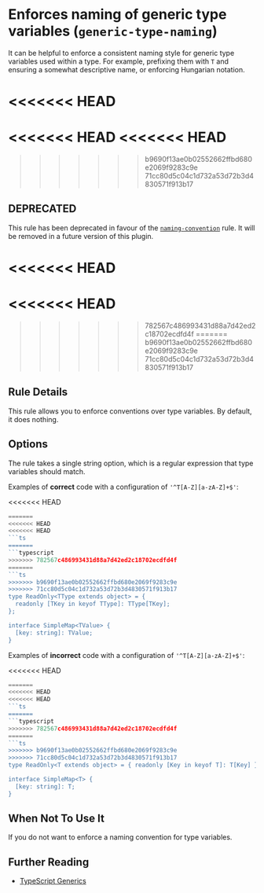 # Enforces naming of generic type variables (`generic-type-naming`)

It can be helpful to enforce a consistent naming style for generic type variables used within a type.
For example, prefixing them with `T` and ensuring a somewhat descriptive name, or enforcing Hungarian notation.

<<<<<<< HEAD
=======
<<<<<<< HEAD
<<<<<<< HEAD
=======
>>>>>>> b9690f13ae0b02552662ffbd680e2069f9283c9e
>>>>>>> 71cc80d5c04c1d732a53d72b3d4830571f913b17
## DEPRECATED

This rule has been deprecated in favour of the [`naming-convention`](./naming-convention.md) rule.
It will be removed in a future version of this plugin.

<<<<<<< HEAD
=======
<<<<<<< HEAD
=======
>>>>>>> 782567c486993431d88a7d42ed2c18702ecdfd4f
=======
>>>>>>> b9690f13ae0b02552662ffbd680e2069f9283c9e
>>>>>>> 71cc80d5c04c1d732a53d72b3d4830571f913b17
## Rule Details

This rule allows you to enforce conventions over type variables. By default, it does nothing.

## Options

The rule takes a single string option, which is a regular expression that type variables should match.

Examples of **correct** code with a configuration of `'^T[A-Z][a-zA-Z]+$'`:

<<<<<<< HEAD
```ts
=======
<<<<<<< HEAD
<<<<<<< HEAD
```ts
=======
```typescript
>>>>>>> 782567c486993431d88a7d42ed2c18702ecdfd4f
=======
```ts
>>>>>>> b9690f13ae0b02552662ffbd680e2069f9283c9e
>>>>>>> 71cc80d5c04c1d732a53d72b3d4830571f913b17
type ReadOnly<TType extends object> = {
  readonly [TKey in keyof TType]: TType[TKey];
};

interface SimpleMap<TValue> {
  [key: string]: TValue;
}
```

Examples of **incorrect** code with a configuration of `'^T[A-Z][a-zA-Z]+$'`:

<<<<<<< HEAD
```ts
=======
<<<<<<< HEAD
<<<<<<< HEAD
```ts
=======
```typescript
>>>>>>> 782567c486993431d88a7d42ed2c18702ecdfd4f
=======
```ts
>>>>>>> b9690f13ae0b02552662ffbd680e2069f9283c9e
>>>>>>> 71cc80d5c04c1d732a53d72b3d4830571f913b17
type ReadOnly<T extends object> = { readonly [Key in keyof T]: T[Key] };

interface SimpleMap<T> {
  [key: string]: T;
}
```

## When Not To Use It

If you do not want to enforce a naming convention for type variables.

## Further Reading

- [TypeScript Generics](https://www.typescriptlang.org/docs/handbook/generics.html)
